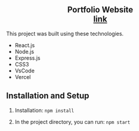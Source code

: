 <h2 align="center">
  Portfolio Website<br/>
  <a href="https://mahyrahalves.vercel.app/" target="_blank">link</a>
</h2>

This project was built using these technologies.

- React.js
- Node.js
- Express.js
- CSS3
- VsCode
- Vercel


## Installation and Setup

1. Installation: `npm install`

2. In the project directory, you can run: `npm start`

